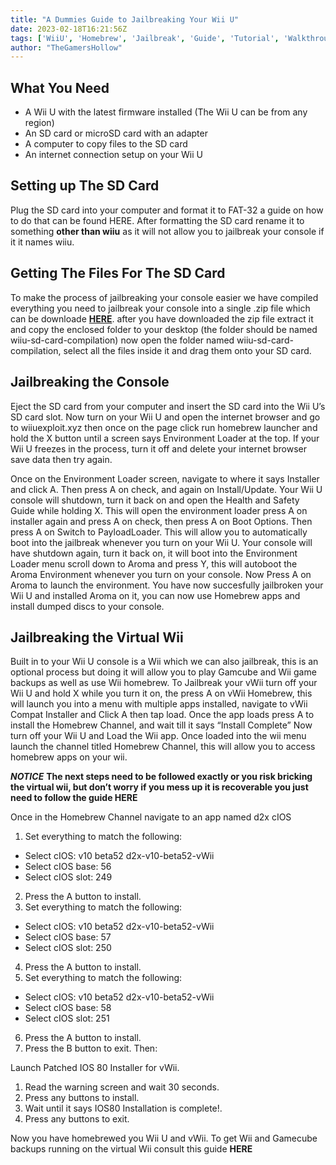 ```yaml
---
title: "A Dummies Guide to Jailbreaking Your Wii U"
date: 2023-02-18T16:21:56Z
tags: ['WiiU', 'Homebrew', 'Jailbreak', 'Guide', 'Tutorial', 'Walkthrough', 'Video Game', 'Aroma', 'Development']
author: "TheGamersHollow"
---
```


## What You Need

- A Wii U with the latest firmware installed (The Wii U can be from any region)
- An SD card or microSD card with an adapter
- A computer to copy files to the SD card
- An internet connection setup on your Wii U

## Setting up The SD Card

Plug the SD card into your computer and format it to FAT-32 a guide on how to do that can be found HERE. After formatting the SD card rename it to something **other than wiiu** as it will not allow you to jailbreak your console if it it names wiiu.

## Getting The Files For The SD Card

To make the process of jailbreaking your console easier we have compiled everything you need to jailbreak your console into a single .zip file which can be downloade [**HERE**](https://github.com/Cal-theDevGirl/Wii-U-Homebrew-Compilation/releases). after you have downloaded the zip file extract it and copy the enclosed folder to your desktop (the folder should be named wiiu-sd-card-compilation) now open the folder named wiiu-sd-card-compilation, select all the files inside it and drag them onto your SD card.

## Jailbreaking the Console

Eject the SD card from your computer and insert the SD card into the Wii U’s SD card slot. Now turn on your Wii U and open the internet browser and go to wiiuexploit.xyz then once on the page click run homebrew launcher and hold the X button until a screen says Environment Loader at the top. If your Wii U freezes in the process, turn it off and delete your internet browser save data then try again.

Once on the Environment Loader screen, navigate to where it says Installer and click A. Then press A on check, and again on Install/Update. Your Wii U console will shutdown, turn it back on and open the Health and Safety Guide while holding X. This will open the environment loader press A on installer again and press A on check, then press A on Boot Options. Then press A on Switch to PayloadLoader. This will allow you to automatically boot into the jailbreak whenever you turn on your Wii U. Your console will have shutdown again, turn it back on, it will boot into the Environment Loader menu scroll down to Aroma and press Y, this will autoboot the Aroma Environment whenever you turn on your console. Now Press A on Aroma to launch the environment. You have now succesfully jailbroken your Wii U and installed Aroma on it, you can now use Homebrew apps and install dumped discs to your console.

## Jailbreaking the Virtual Wii

Built in to your Wii U console is a Wii which we can also jailbreak, this is an optional process but doing it will allow you to play Gamcube and Wii game backups as well as use Wii homebrew. To Jailbreak your vWii turn off your Wii U and hold X while you turn it on, the press A on vWii Homebrew, this will launch you into a menu with multiple apps installed, navigate to vWii Compat Installer and Click A then tap load. Once the app loads press A to install the Homebrew Channel, and wait till it says “Install Complete” Now turn off your Wii U and Load the Wii app. Once loaded into the wii menu launch the channel titled Homebrew Channel, this will allow you to access homebrew apps on your wii.

***NOTICE*** **The next steps need to be followed exactly or you risk bricking the virtual wii, but don’t worry if you mess up it is recoverable you just need to follow the guide HERE**

Once in the Homebrew Channel navigate to an app named d2x cIOS

1. Set everything to match the following:

- Select cIOS: v10 beta52 d2x-v10-beta52-vWii
- Select cIOS base: 56
- Select cIOS slot: 249

2. Press the A button to install.
3. Set everything to match the following:

- Select cIOS: v10 beta52 d2x-v10-beta52-vWii
- Select cIOS base: 57
- Select cIOS slot: 250

4. Press the A button to install.
5. Set everything to match the following:

- Select cIOS: v10 beta52 d2x-v10-beta52-vWii
- Select cIOS base: 58
- Select cIOS slot: 251

6. Press the A button to install.
7. Press the B button to exit.
Then:

Launch Patched IOS 80 Installer for vWii.

1. Read the warning screen and wait 30 seconds.
2. Press any buttons to install.
3. Wait until it says IOS80 Installation is complete!.
4. Press any buttons to exit.

Now you have homebrewed you Wii U and vWii. To get Wii and Gamecube backups running on the virtual Wii consult this guide **HERE**
